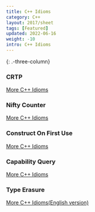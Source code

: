 ```yaml
---
title: C++ Idioms
category: C++
layout: 2017/sheet
tags: [Featured]
updated: 2022-06-16
weight: -10
intro: C++ Idioms
---
```


{: .-three-column}

### CRTP
[More C++ Idioms](https://ja.wikibooks.org/wiki/More_C++_Idioms/%E5%A5%87%E5%A6%99%E3%81%AB%E5%86%8D%E5%B8%B0%E3%81%97%E3%81%9F%E3%83%86%E3%83%B3%E3%83%97%E3%83%AC%E3%83%BC%E3%83%88%E3%83%91%E3%82%BF%E3%83%BC%E3%83%B3(Curiously_Recurring_Template_Pattern))

### Nifty Counter

[More C++ Idioms](https://ja.wikibooks.org/wiki/More_C++_Idioms/%E5%B0%8F%E7%B2%8B%E3%81%AA%E3%82%AB%E3%82%A6%E3%83%B3%E3%82%BF(Nifty_Counter))

### Construct On First Use

[More C++ Idioms](https://ja.wikibooks.org/wiki/More_C++_Idioms/%E5%88%9D%E5%9B%9E%E4%BD%BF%E7%94%A8%E6%99%82%E7%94%9F%E6%88%90(Construct_On_First_Use))

### Capability Query

[More C++ Idioms](https://ja.wikibooks.org/wiki/More_C++_Idioms/%E8%83%BD%E5%8A%9B%E7%85%A7%E4%BC%9A(Capability_Query))

### Type Erasure

[More C++ Idioms(English version)](https://en.wikibooks.org/wiki/More_C++_Idioms/Type_Erasure)